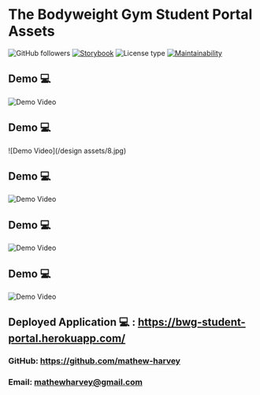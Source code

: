 # The Bodyweight Gym Student Portal Assets
![GitHub followers](https://img.shields.io/github/followers/mathew-harvey?style=social)
[![Storybook](https://cdn.jsdelivr.net/gh/storybookjs/brand@master/badge/badge-storybook.svg)](https://sympli-rjs.netlify.app/storybook/index.html)
![License type](https://img.shields.io/badge/License-MIT-Blue)
[![Maintainability](https://api.codeclimate.com/v1/badges/96b0263ab7a3c9513e4a/maintainability)](https://codeclimate.com/github/Mathew-Harvey/bwg-student-portal)


## Demo 💻
![Demo Video](/assets/studentportal.gif)
## Demo 💻
![Demo Video](/design assets/8.jpg)
## Demo 💻
![Demo Video](/assets/studentportal.gif)
## Demo 💻
![Demo Video](/assets/studentportal.gif)
## Demo 💻
![Demo Video](/assets/studentportal.gif)

## Deployed Application 💻 : https://bwg-student-portal.herokuapp.com/

### GitHub: https://github.com/mathew-harvey

### Email: mathewharvey@gmail.com
